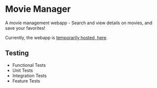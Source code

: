 # Movie Manager

A movie management webapp - Search and view details on movies, and save your favorites!

Currently, the webapp is [temporarily hosted, here]().

## Testing

- Functional Tests
- Unit Tests
- Integration Tests
- Feature Tests
